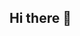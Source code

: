 ## Hi there 👋

<!--
**cipherion7676/cipherion7676** is a ✨ _special_ ✨ repository because its `README.md` (this file) appears on your GitHub profile.

Here are some ideas to get you started:

- 🔭 I’m currently working on a python project to track equipment
- 💬 Ask me about anything
-
